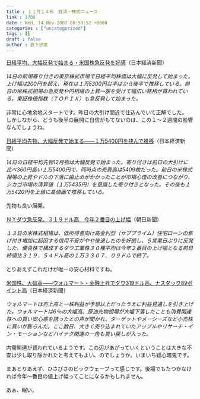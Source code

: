```yaml
---
title : １１月１４日　経済・株式ニュース
link : 1706
date : Wed, 14 Nov 2007 00:58:52 +0000
categories : ["uncategorized"]
tags : []
draft : false
author : 倉下忠憲
---
```


<A HREF="http://www.nikkei.co.jp/news/main/20071114NTE2INK0114112007.html" TARGET="_blank">日経平均、大幅反発で始まる・米国株急反発を好感</A>（日本経済新聞）<BR><BR><I>14日の前場寄り付きの東京株式市場で日経平均株価は大幅に反発して始まった。上げ幅は200円を超え、現在は１万5300円台半ばから後半で推移している。前日の米株式相場の急反発や円相場の上昇一服を受けて幅広い銘柄が買われている。東証株価指数（ＴＯＰＩＸ）も急反発して始まった。 </I><BR><BR>非常に心地余地スタートです。昨日の大引け間近で仕込んでいて正解でした。<BR>しかしながら、どうも後半の展開に自信がもてないのは、この１～２週間の影響なんでしょうね。<BR><BR><A HREF="http://www.nikkei.co.jp/news/market/20071114m1d3l1401h14.html" TARGET="_blank">日経平均先物、大幅反発で始まる――１万5400円を挟んで推移</A>（日本経済新聞）<BR><BR><I>14日の日経平均先物12月物は大幅反発で始まった。寄り付きは前日の大引けに比べ360円高い１万5400円で、同時点の売買高は5409枚だった。前日の米株式相場の上昇やドルの下落に歯止めがかかったことが市場心理の改善につながり、シカゴ市場の清算値（１万5435円）を意識した寄り付きとなった。その後も１万5420円を上値に高値圏で推移している。</I><BR><BR>先物も良い展開。<BR><BR><A HREF="http://www.asahi.com/business/update/1114/JJT200711140001.html" TARGET="_blank">ＮＹダウ急反発、３１９ドル高　今年２番目の上げ幅</A>（朝日新聞）<BR><BR><I>１３日の米株式相場は、低所得者向け高金利型（サブプライム）住宅ローンの焦げ付き増加に起因する信用不安がやや後退したのを好感し、５営業日ぶりに反発した。優良株で構成するダウ工業株３０種平均は今年２番目の上げ幅となる前日終値比３１９．５４ドル高の１万３３０７．０９ドルで終了。</I><BR><BR>とりあえずこれだけが唯一の安心材料ですね。<BR><BR><A HREF="http://www.nikkei.co.jp/news/market/20071114c8db7iaa0514.html" TARGET="_blank">米国株、大幅高――ウォルマート・金融上昇でダウ319ドル高、ナスダック89ポイント高</A>（日本経済新聞）<BR><BR><I>ウォルマートは売上高と一株利益が予想以上だったうえに利益見通しを引き上げた。ウォルマートは6％の大幅高。原油先物相場が大幅下落したことも消費関連株への買い安心感を誘ったとの声が聞かれ、ターゲットやメーシーズなど小売株に買いが膨らんだ。ここ数日、大きく売り込まれていたアップルやリサーチ・イン・モーションなどハイテク関連の一角も買い戻しが入った。</I><BR><BR>内需関連が買われているようです。この辺があがっていくということは大きな不安は少し取り除かれたと考えてもよい、のでしょうか。いまいち疑心暗鬼です。<BR><BR>まあとりあえず、ひさびさのビックウェーブって感じです。後場でもたつかなければ今年～番目の値上げ幅ってことになるかもしれません。<BR><BR>あぁ、眠い。<BR><BR><br><br>
